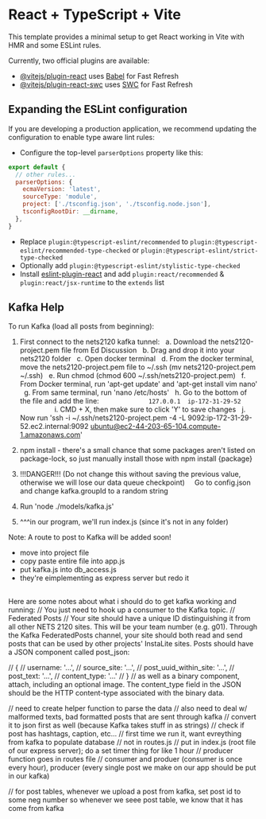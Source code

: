 # React + TypeScript + Vite

This template provides a minimal setup to get React working in Vite with HMR and some ESLint rules.

Currently, two official plugins are available:

- [@vitejs/plugin-react](https://github.com/vitejs/vite-plugin-react/blob/main/packages/plugin-react/README.md) uses [Babel](https://babeljs.io/) for Fast Refresh
- [@vitejs/plugin-react-swc](https://github.com/vitejs/vite-plugin-react-swc) uses [SWC](https://swc.rs/) for Fast Refresh

## Expanding the ESLint configuration

If you are developing a production application, we recommend updating the configuration to enable type aware lint rules:

- Configure the top-level `parserOptions` property like this:

```js
export default {
  // other rules...
  parserOptions: {
    ecmaVersion: 'latest',
    sourceType: 'module',
    project: ['./tsconfig.json', './tsconfig.node.json'],
    tsconfigRootDir: __dirname,
  },
}
```

- Replace `plugin:@typescript-eslint/recommended` to `plugin:@typescript-eslint/recommended-type-checked` or `plugin:@typescript-eslint/strict-type-checked`
- Optionally add `plugin:@typescript-eslint/stylistic-type-checked`
- Install [eslint-plugin-react](https://github.com/jsx-eslint/eslint-plugin-react) and add `plugin:react/recommended` & `plugin:react/jsx-runtime` to the `extends` list


## Kafka Help
To run Kafka (load all posts from beginning):
1. First connect to the nets2120 kafka tunnel:
  a. Download the nets2120-project.pem file from Ed Discussion
  b. Drag and drop it into your nets2120 folder
  c. Open docker terminal
  d. From the docker terminal, move the nets2120-project.pem file to ~/.ssh (mv nets2120-project.pem ~/.ssh)
  e. Run chmod (chmod 600 ~/.ssh/nets2120-project.pem)
  f. From Docker terminal, run 'apt-get update' and 'apt-get install vim nano'
  g. From same terminal, run 'nano /etc/hosts'
  h. Go to the bottom of the file and add the line:
        ```
        127.0.0.1  ip-172-31-29-52
        ```
  i. CMD + X, then make sure to click 'Y' to save changes
  j. Now run 'ssh -i ~/.ssh/nets2120-project.pem -4 -L 9092:ip-172-31-29-52.ec2.internal:9092 ubuntu@ec2-44-203-65-104.compute-1.amazonaws.com'

2. npm install - there's a small chance that some packages aren't listed on package-lock, so just manually install those with npm install {package}
3. !!!DANGER!!! (Do not change this without saving the previous value, otherwise we will lose our data queue checkpoint) 
    Go to config.json and change kafka.groupId to a random string
4. Run 'node ./models/kafka.js' 
5. ^^^in our program, we'll run index.js (since it's not in any folder)

Note: A route to post to Kafka will be added soon!

- move into project file
- copy paste entire file into app.js
- put kafka.js into db_access.js 
- they're eimplementing as express server but redo it 

##
Here are some notes about what i should do to get kafka working and running:
// You just need to hook up a consumer to the Kafka topic.
// Federated Posts
// Your site should have a unique ID distinguishing it from all other NETS 2120 sites. This will be your team number (e.g. g01). Through the Kafka FederatedPosts channel, your site should both read and send posts that can be used by other projects' InstaLite sites. Posts should have a JSON component called post_json:

// {
//     username: '...',
//     source_site: '...',
//     post_uuid_within_site: '...',
//     post_text: '...',
//     content_type: '...'
// }
// as well as a binary component, attach, including an optional image. The content_type field in the JSON should be the HTTP content-type associated with the binary data.
  
// need to create helper function to parse the data
  // also need to deal w/ malformed texts, bad formatted posts that are sent through kafka
  // convert it to json first as well (because Kafka takes stuff in as strings)
  // check if post has hashtags, caption, etc...
  // first time we run it, want evreything from kafka to populate database
  // not in routes.js
  // put in index.js (root file of our express server); do a set timer thing for like 1 hour
  // producer function goes in routes file
  // consumer and produer (consumer is once every hour), producer (every single post we make on our app should be put in our kafka)

  // for post tables, whenever we upload a post from kafka, set post id to some neg number so whenever we seee post table, we know that it has come from kafka 
